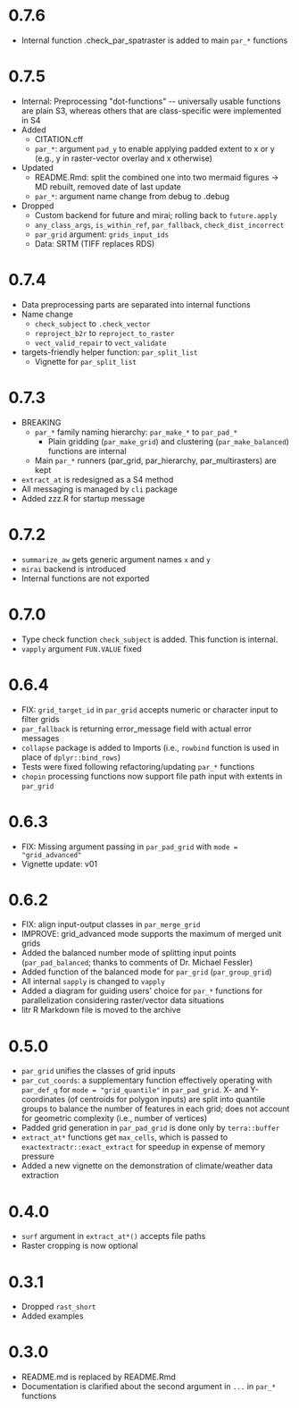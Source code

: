 # 0.7.6
- Internal function .check_par_spatraster is added to main `par_*` functions

# 0.7.5
- Internal: Preprocessing "dot-functions" -- universally usable functions are plain S3, whereas others that are class-specific were implemented in S4
- Added
  - CITATION.cff
  - `par_*`: argument `pad_y` to enable applying padded extent to x or y (e.g., y in raster-vector overlay and x otherwise)
- Updated
  - README.Rmd: split the combined one into two mermaid figures -> MD rebuilt, removed date of last update
  - `par_*`: argument name change from debug to .debug
- Dropped
  - Custom backend for future and mirai; rolling back to `future.apply`
  - `any_class_args`, `is_within_ref`, `par_fallback`, `check_dist_incorrect`
  - `par_grid` argument: `grids_input_ids`
  - Data: SRTM (TIFF replaces RDS)

# 0.7.4
- Data preprocessing parts are separated into internal functions
- Name change
  - `check_subject` to `.check_vector`
  - `reproject_b2r` to `reproject_to_raster`
  - `vect_valid_repair` to `vect_validate`
- targets-friendly helper function: `par_split_list`
  - Vignette for `par_split_list`

# 0.7.3
- BREAKING
  - `par_*` family naming hierarchy: `par_make_*` to `par_pad_*`
    - Plain gridding (`par_make_grid`) and clustering (`par_make_balanced`) functions are internal
  - Main `par_*` runners (par_grid, par_hierarchy, par_multirasters) are kept
- `extract_at` is redesigned as a S4 method
- All messaging is managed by `cli` package
- Added zzz.R for startup message

# 0.7.2
- `summarize_aw` gets generic argument names `x` and `y`
- `mirai` backend is introduced
- Internal functions are not exported

# 0.7.0
- Type check function `check_subject` is added. This function is internal.
- `vapply` argument `FUN.VALUE` fixed

# 0.6.4
- FIX: `grid_target_id` in `par_grid` accepts numeric or character input to filter grids
- `par_fallback` is returning error_message field with actual error messages
- `collapse` package is added to Imports (i.e., `rowbind` function is used in place of `dplyr::bind_rows`)
- Tests were fixed following refactoring/updating `par_*` functions
- `chopin` processing functions now support file path input with extents in `par_grid`

# 0.6.3
- FIX: Missing argument passing in `par_pad_grid` with `mode = "grid_advanced"`
- Vignette update: v01

# 0.6.2
- FIX: align input-output classes in `par_merge_grid`
- IMPROVE: grid_advanced mode supports the maximum of merged unit grids
- Added the balanced number mode of splitting input points (`par_pad_balanced`; thanks to comments of Dr. Michael Fessler)
- Added function of the balanced mode for `par_grid` (`par_group_grid`)
- All internal `sapply` is changed to `vapply`
- Added a diagram for guiding users' choice for `par_*` functions for parallelization considering raster/vector data situations
- litr R Markdown file is moved to the archive

# 0.5.0
- `par_grid` unifies the classes of grid inputs
- `par_cut_coords`: a supplementary function effectively operating with `par_def_q` for `mode = "grid_quantile"` in `par_pad_grid`. X- and Y-coordinates (of centroids for polygon inputs) are split into quantile groups to balance the number of features in each grid; does not account for geometric complexity (i.e., number of vertices)
- Padded grid generation in `par_pad_grid` is done only by `terra::buffer`
- `extract_at*` functions get `max_cells`, which is passed to `exactextractr::exact_extract` for speedup in expense of memory pressure
- Added a new vignette on the demonstration of climate/weather data extraction

# 0.4.0
- `surf` argument in `extract_at*()` accepts file paths
- Raster cropping is now optional

# 0.3.1
- Dropped `rast_short`
- Added examples

# 0.3.0
- README.md is replaced by README.Rmd
- Documentation is clarified about the second argument in `...` in `par_*` functions